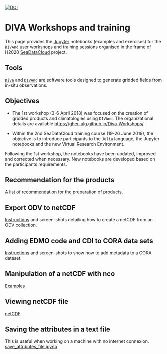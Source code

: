[![DOI](https://zenodo.org/badge/108153788.svg)](https://zenodo.org/badge/latestdoi/108153788)

# DIVA Workshops and training

This page provides the [Jupyter](https://jupyter.org/) notebooks (examples and exercises) for the `DIVAnd` user workshops and training sessions organised in the frame of H2020 [SeaDataCloud](https://www.seadatanet.org/) project.     

## Tools

[`Diva`](https://github.com/gher-ulg/DIVA) and [`DIVAnd`](https://github.com/gher-ulg/divand.jl) are software tools designed to generate gridded fields from in-situ observations.

## Objectives

* The 1st workshop (3-6 April 2018) was focused on the creation of gridded products and climatologies using `DIVAnd`. The organizational details are available https://gher-ulg.github.io/Diva-Workshops/.

* Within the 2nd SeaDataCloud training course (19-26 June 2019), the objective is to introduce participants to the `Julia` language, the Jupyter notebooks and the new Virtual Research Environment.

Following the 1st workshop, the notebooks have been updated, improved and corrected when necessary. New notebooks are developed based on the participants requirements.

## Recommendation for the products

A list of [recommendation](climato_recommendation.md) for the preparation of products.

## Export ODV to netCDF

[Instructions](ODV_netCDF_export.md) and screen-shots detailing how to create a netCDF
from an ODV collection.

## Adding EDMO code and CDI to CORA data sets

[Instructions](ODV_EDMO_CDI.md) and screen-shots to show how to add metadata to a CORA
dataset.

## Manipulation of a netCDF with nco

[Examples](cutting_netcdf.md)

## Viewing netCDF file

[netCDF](netCDV_viewing.md)

## Saving the attributes in a text file

This is useful when working on a machine with no internet connexion.
[save_attributes_file.ipynb](notebooks/postprocessing/save_attributes_file.ipynb)
